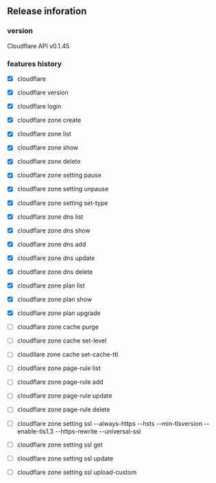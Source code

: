 ## Release inforation

### version
Cloudflare API v0.1.45

### features history

- [x] cloudflare
- [x] cloudflare version
- [x] cloudflare login

- [x] cloudflare zone create
- [x] cloudflare zone list
- [x] cloudflare zone show
- [x] cloudflare zone delete

- [x] cloudflare zone setting pause
- [x] cloudflare zone setting unpause
- [x] cloudflare zone setting set-type


- [x] cloudflare zone dns list
- [x] cloudflare zone dns show
- [x] cloudflare zone dns add
- [x] cloudflare zone dns update
- [x] cloudflare zone dns delete

- [x] cloudflare zone plan list
- [x] cloudflare zone plan show
- [x] cloudflare zone plan upgrade

- [ ] cloudflare zone cache purge
- [ ] cloudflare zone cache set-level
- [ ] cloudllare zone cache set-cache-ttl

- [ ] cloudflare zone page-rule list
- [ ] cloudflare zone page-rule add
- [ ] cloudflare zone page-rule update
- [ ] cloudflare zone page-rule delete

- [ ] cloudflare zone setting ssl --always-https --hsts --min-tlsversion --enable-tls1.3 --https-rewrite --universal-ssl
- [ ] cloudflare zone setting ssl get
- [ ] cloudflare zone setting ssl update
- [ ] cloudflare zone setting ssl upload-custom